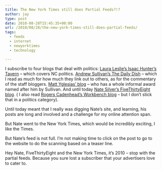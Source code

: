 ```yaml
---
title: The New York Times still does Partial Feeds?!?
author: jay
type: post
date: 2010-08-28T15:45:35+00:00
url: /2010/08/28/the-new-york-times-still-does-partial-feeds/
tags:
  - feeds
  - internet
  - newyorktimes
  - technology

---
```

I subscribe to four blogs that deal with politics: [Laura Leslie’s Isaac Hunter’s Tavern][1] &#8211; which covers NC politics. [Andrew Sullivan’s The Daily Dish][2] &#8211; which I read as much for how much they link out to others, as for the commentary of the staff bloggers. [Matt Yglesias’ blog][3] &#8211; who has a whole informal award named after him by Sullivan. And until today [Nate Silver’s FiveThirtyEight blog][4]. ( I also read [Rogers Cadenhead’s Workbench blog][5] &#8211; but I don’t stick that in a politics category).

Until today meant that I really was digging Nate’s site, and learning, his posts are long and involved and a challenge for my online attention span.

But Nate went to the New York Times, which would be incredibly exciting, I like the Times.

But Nate’s feed is not full. I’m not making time to click on the post to go to the website to do the scanning based on a teaser line.

Hey Nate, FiveThirtyEight and the New York Times, it’s 2010 &#8211; stop with the partial feeds. Because you sure lost a subscriber that your advertisers love to cater to.

 [1]: http://wunc.org/programs/news/Isaac-Hunters-Tavern
 [2]: http://andrewsullivan.theatlantic.com/the_daily_dish/
 [3]: http://yglesias.thinkprogress.org/
 [4]: http://fivethirtyeight.blogs.nytimes.com/
 [5]: http://workbench.cadenhead.org/